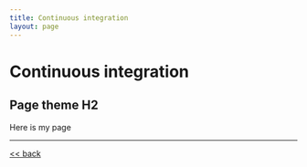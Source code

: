 ```yaml
---
title: Continuous integration
layout: page
---
```


# Continuous integration

## Page theme H2

Here is my page

___
[<< back](https://fcooper8472.github.io/software_best_practices/)
